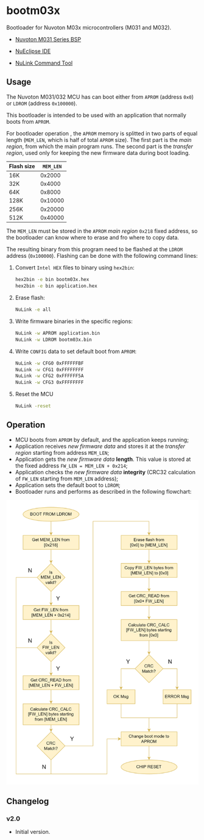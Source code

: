 # bootm03x

Bootloader for Nuvoton M03x microcontrollers (M031 and M032).

* [Nuvoton M031 Series BSP](https://github.com/OpenNuvoton/M031BSP/)

* [NuEclipse IDE](https://www.nuvoton.com/tool-and-software/ide-and-compiler/)

* [NuLink Command Tool](https://www.nuvoton.com/resource-download.jsp?tp_GUID=SW1720200221181644) 

## Usage

The Nuvoton M031/032 MCU has can boot either from ``APROM`` (address ``0x0``) or ``LDROM`` (address ``0x100000``).

This bootloader is intended to be used with an application that normally boots from ``APROM``.

For bootloader operation , the ``APROM`` memory is splitted in two parts of equal length (``MEM_LEN``, which is half of total ``APROM`` size). The first part is the *main region*, from which the main program runs. The second part is the *transfer region*, used only for keeping the new firmware data during boot loading.

| Flash size  | ``MEM_LEN`` |
| ----------- | ----------- |
| 16K         | 0x2000      |
| 32K         | 0x4000      |
| 64K         | 0x8000      |
| 128K        | 0x10000     |
| 256K        | 0x20000     |
| 512K        | 0x40000     |

The ``MEM_LEN`` must be stored in the ``APROM`` *main region* ``0x218`` fixed address, so the bootloader can know where to erase and fro where to copy data.

The resulting binary from this program need to be flashed at the ``LDROM`` address (``0x100000``). Flashing can be done with the following command lines:

1. Convert ``Intel HEX`` files to binary using ``hex2bin``:
	``` sh 
	hex2bin -e bin bootm03x.hex
	hex2bin -e bin application.hex
	```
2. Erase flash:
    ``` sh
    NuLink -e all
    ```
3. Write firmware binaries in the specific regions:
    ``` sh
    NuLink -w APROM application.bin
    NuLink -w LDROM bootm03x.bin
    ```
4. Write ``CONFIG`` data to set default boot from ``APROM``:   
    ``` sh
    NuLink -w CFG0 0xFFFFFFBF
    NuLink -w CFG1 0xFFFFFFFF
    NuLink -w CFG2 0xFFFFFF5A
    NuLink -w CFG3 0xFFFFFFFF
    ```
5. Reset the MCU
    ``` sh
    NuLink -reset
    ```
    
## Operation

* MCU boots from ``APROM`` by default, and the application keeps running;
* Application receives *new firmware data* and stores it at the *transfer region* starting from address ``MEM_LEN``;
* Application gets the *new firmware data* **length**. This value is stored at the fixed address ``FW_LEN = MEM_LEN + 0x214``;
* Application checks the *new firmware data* **integrity** (CRC32 calculation of ``FW_LEN`` starting from ``MEM_LEN`` address);
* Application sets the default boot to ``LDROM``;
* Bootloader runs and performs as described in the following flowchart:


![Bootloader operation flowchart.](flowchart.png "Bootloader operation flowchart.")

## Changelog

### v2.0
* Initial version.
